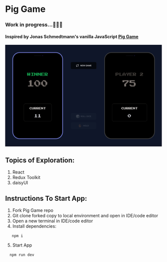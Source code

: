 # Pig Game

### Work in progress...👩🏾‍💻

#### Inspired by Jonas Schmedtmann's vanilla JavaScript <a href="https://pig-game-v2.netlify.app/">Pig Game</a>

<img src="public/winnerPagePigGame.png" width="700">

## Topics of Exploration:

1. React
2. Redux Toolkit
3. daisyUI

## Instructions To Start App:

1. Fork Pig Game repo
2. Git clone forked copy to local environment and open in IDE/code editor
3. Open a new terminal in IDE/code editor
4. Install dependencies:

```
   npm i
```

5. Start App

```
  npm run dev
```
